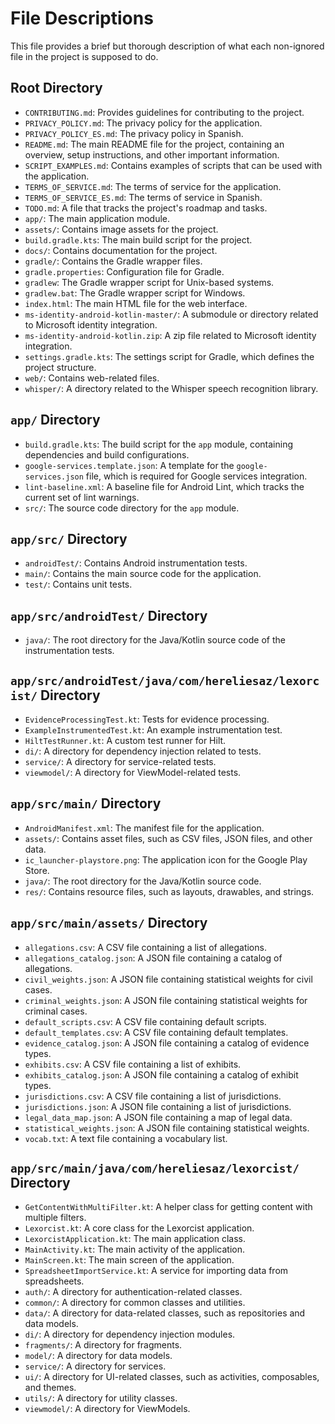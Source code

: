 # File Descriptions

This file provides a brief but thorough description of what each non-ignored file in the project is supposed to do.

## Root Directory

*   `CONTRIBUTING.md`: Provides guidelines for contributing to the project.
*   `PRIVACY_POLICY.md`: The privacy policy for the application.
*   `PRIVACY_POLICY_ES.md`: The privacy policy in Spanish.
*   `README.md`: The main README file for the project, containing an overview, setup instructions, and other important information.
*   `SCRIPT_EXAMPLES.md`: Contains examples of scripts that can be used with the application.
*   `TERMS_OF_SERVICE.md`: The terms of service for the application.
*   `TERMS_OF_SERVICE_ES.md`: The terms of service in Spanish.
*   `TODO.md`: A file that tracks the project's roadmap and tasks.
*   `app/`: The main application module.
*   `assets/`: Contains image assets for the project.
*   `build.gradle.kts`: The main build script for the project.
*   `docs/`: Contains documentation for the project.
*   `gradle/`: Contains the Gradle wrapper files.
*   `gradle.properties`: Configuration file for Gradle.
*   `gradlew`: The Gradle wrapper script for Unix-based systems.
*   `gradlew.bat`: The Gradle wrapper script for Windows.
*   `index.html`: The main HTML file for the web interface.
*   `ms-identity-android-kotlin-master/`: A submodule or directory related to Microsoft identity integration.
*   `ms-identity-android-kotlin.zip`: A zip file related to Microsoft identity integration.
*   `settings.gradle.kts`: The settings script for Gradle, which defines the project structure.
*   `web/`: Contains web-related files.
*   `whisper/`: A directory related to the Whisper speech recognition library.

## `app/` Directory

*   `build.gradle.kts`: The build script for the `app` module, containing dependencies and build configurations.
*   `google-services.template.json`: A template for the `google-services.json` file, which is required for Google services integration.
*   `lint-baseline.xml`: A baseline file for Android Lint, which tracks the current set of lint warnings.
*   `src/`: The source code directory for the `app` module.

## `app/src/` Directory

*   `androidTest/`: Contains Android instrumentation tests.
*   `main/`: Contains the main source code for the application.
*   `test/`: Contains unit tests.

## `app/src/androidTest/` Directory

*   `java/`: The root directory for the Java/Kotlin source code of the instrumentation tests.

## `app/src/androidTest/java/com/hereliesaz/lexorcist/` Directory

*   `EvidenceProcessingTest.kt`: Tests for evidence processing.
*   `ExampleInstrumentedTest.kt`: An example instrumentation test.
*   `HiltTestRunner.kt`: A custom test runner for Hilt.
*   `di/`: A directory for dependency injection related to tests.
*   `service/`: A directory for service-related tests.
*   `viewmodel/`: A directory for ViewModel-related tests.

## `app/src/main/` Directory

*   `AndroidManifest.xml`: The manifest file for the application.
*   `assets/`: Contains asset files, such as CSV files, JSON files, and other data.
*   `ic_launcher-playstore.png`: The application icon for the Google Play Store.
*   `java/`: The root directory for the Java/Kotlin source code.
*   `res/`: Contains resource files, such as layouts, drawables, and strings.

## `app/src/main/assets/` Directory

*   `allegations.csv`: A CSV file containing a list of allegations.
*   `allegations_catalog.json`: A JSON file containing a catalog of allegations.
*   `civil_weights.json`: A JSON file containing statistical weights for civil cases.
*   `criminal_weights.json`: A JSON file containing statistical weights for criminal cases.
*   `default_scripts.csv`: A CSV file containing default scripts.
*   `default_templates.csv`: A CSV file containing default templates.
*   `evidence_catalog.json`: A JSON file containing a catalog of evidence types.
*   `exhibits.csv`: A CSV file containing a list of exhibits.
*   `exhibits_catalog.json`: A JSON file containing a catalog of exhibit types.
*   `jurisdictions.csv`: A CSV file containing a list of jurisdictions.
*   `jurisdictions.json`: A JSON file containing a list of jurisdictions.
*   `legal_data_map.json`: A JSON file containing a map of legal data.
*   `statistical_weights.json`: A JSON file containing statistical weights.
*   `vocab.txt`: A text file containing a vocabulary list.

## `app/src/main/java/com/hereliesaz/lexorcist/` Directory

*   `GetContentWithMultiFilter.kt`: A helper class for getting content with multiple filters.
*   `Lexorcist.kt`: A core class for the Lexorcist application.
*   `LexorcistApplication.kt`: The main application class.
*   `MainActivity.kt`: The main activity of the application.
*   `MainScreen.kt`: The main screen of the application.
*   `SpreadsheetImportService.kt`: A service for importing data from spreadsheets.
*   `auth/`: A directory for authentication-related classes.
*   `common/`: A directory for common classes and utilities.
*   `data/`: A directory for data-related classes, such as repositories and data models.
*   `di/`: A directory for dependency injection modules.
*   `fragments/`: A directory for fragments.
*   `model/`: A directory for data models.
*   `service/`: A directory for services.
*   `ui/`: A directory for UI-related classes, such as activities, composables, and themes.
*   `utils/`: A directory for utility classes.
*   `viewmodel/`: A directory for ViewModels.
